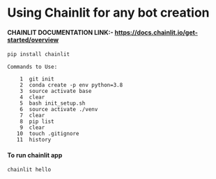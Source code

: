 # Using Chainlit for any bot creation

#### CHAINLIT DOCUMENTATION LINK:- https://docs.chainlit.io/get-started/overview

```bash
pip install chainlit
```

```
Commands to Use:

    1  git init
    2  conda create -p env python=3.8 
    3  source activate base
    4  clear
    5  bash init_setup.sh
    6  source activate ./venv
    7  clear
    8  pip list
    9  clear
   10  touch .gitignore
   11  history
```

#### To run chainlit app
```bash
chainlit hello
```